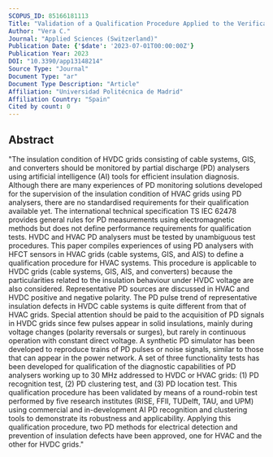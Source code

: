 ```yaml
---
SCOPUS_ID: 85166181113
Title: "Validation of a Qualification Procedure Applied to the Verification of Partial Discharge Analysers Used for HVDC or HVAC Networks"
Author: "Vera C."
Journal: "Applied Sciences (Switzerland)"
Publication Date: {'$date': '2023-07-01T00:00:00Z'}
Publication Year: 2023
DOI: "10.3390/app13148214"
Source Type: "Journal"
Document Type: "ar"
Document Type Description: "Article"
Affiliation: "Universidad Politécnica de Madrid"
Affiliation Country: "Spain"
Cited by count: 0
---
```


## Abstract
"The insulation condition of HVDC grids consisting of cable systems, GIS, and converters should be monitored by partial discharge (PD) analysers using artificial intelligence (AI) tools for efficient insulation diagnosis. Although there are many experiences of PD monitoring solutions developed for the supervision of the insulation condition of HVAC grids using PD analysers, there are no standardised requirements for their qualification available yet. The international technical specification TS IEC 62478 provides general rules for PD measurements using electromagnetic methods but does not define performance requirements for qualification tests. HVDC and HVAC PD analysers must be tested by unambiguous test procedures. This paper compiles experiences of using PD analysers with HFCT sensors in HVAC grids (cable systems, GIS, and AIS) to define a qualification procedure for HVAC systems. This procedure is applicable to HVDC grids (cable systems, GIS, AIS, and converters) because the particularities related to the insulation behaviour under HVDC voltage are also considered. Representative PD sources are discussed in HVAC and HVDC positive and negative polarity. The PD pulse trend of representative insulation defects in HVDC cable systems is quite different from that of HVAC grids. Special attention should be paid to the acquisition of PD signals in HVDC grids since few pulses appear in solid insulations, mainly during voltage changes (polarity reversals or surges), but rarely in continuous operation with constant direct voltage. A synthetic PD simulator has been developed to reproduce trains of PD pulses or noise signals, similar to those that can appear in the power network. A set of three functionality tests has been developed for qualification of the diagnostic capabilities of PD analysers working up to 30 MHz addressed to HVDC or HVAC grids: (1) PD recognition test, (2) PD clustering test, and (3) PD location test. This qualification procedure has been validated by means of a round-robin test performed by five research institutes (RISE, FFII, TUDelft, TAU, and UPM) using commercial and in-development AI PD recognition and clustering tools to demonstrate its robustness and applicability. Applying this qualification procedure, two PD methods for electrical detection and prevention of insulation defects have been approved, one for HVAC and the other for HVDC grids."
